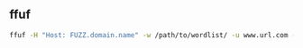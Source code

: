 ## ffuf
```bash
ffuf -H "Host: FUZZ.domain.name" -w /path/to/wordlist/ -u www.url.com -fs <content lengths to filter out>
```